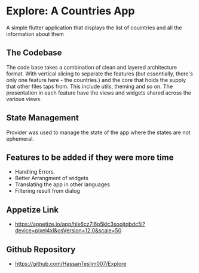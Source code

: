 # Explore: A Countries App

A simple flutter application that displays the list of couintries and all the information about them

## The Codebase

The code base takes a combination of clean and layered architecture format. With vertical slicing to separate the features (but essentially, there's only one feature here - the countries.) and the core that holds the supply that other files taps from. This include utils, theming and so on.
The presentation in each feature have the views and widgets shared across the various views.

## State Management
Provider was used to manage the state of the app where the states are not ephemeral.

## Features to be added if they were more time
- Handling Errors.
- Better Arrangment of widgets
- Translating the app in other languages
- Filtering result from dialog

## Appetize Link
- https://appetize.io/app/hlx6cz7l6p5klc3soojtqbdc5i?device=pixel4xl&osVersion=12.0&scale=50

## Github Repository
- https://github.com/HassanTeslim007/Explore


